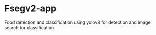 # Fsegv2-app
Food detection and classification using yolov8 for detection and image search for classification
